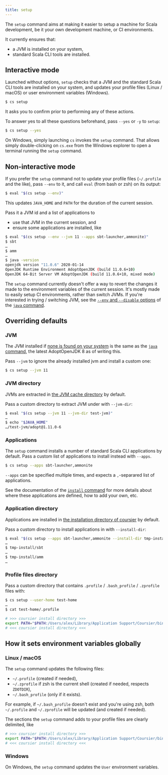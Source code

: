 ```yaml
---
title: setup
---
```


The `setup` command aims at making it easier to setup a machine for
Scala development, be it your own development machine, or CI
environments.

It currently ensures that:
- a JVM is installed on your system,
- standard Scala CLI tools are installed.

## Interactive mode

Launched without options, `setup` checks that a JVM and the standard Scala CLI tools are
installed on your system, and updates your profile files (Linux / macOS) or user environment variables
(Windows).

```bash
$ cs setup
```

It asks you to confirm prior to performing any of these actions.

To answer yes to all these questions beforehand, pass `--yes` or `-y` to `setup`:
```bash
$ cs setup --yes
```

On Windows, simply launching `cs` invokes the `setup` command. That allows simply
double-clicking on `cs.exe` from the Windows explorer to open a terminal running the `setup` command.

## Non-interactive mode

If you prefer the `setup` command not to update your profile files (`~/.profile` and the like),
pass `--env` to it, and call `eval` (from bash or zsh) on its output:
```bash
$ eval "$(cs setup --env)"
```
This updates `JAVA_HOME` and `PATH` for the duration of the current session.

Pass it a JVM id and a list of applications to
- use that JVM in the current session, and
- ensure some applications are installed,
like
```bash
$ eval "$(cs setup --env --jvm 11 --apps sbt-launcher,ammonite)"
$ sbt
…
$ amm
…
$ java -version
openjdk version "11.0.6" 2020-01-14
OpenJDK Runtime Environment AdoptOpenJDK (build 11.0.6+10)
OpenJDK 64-Bit Server VM AdoptOpenJDK (build 11.0.6+10, mixed mode)
```

The `setup` command currently doesn't offer a way to revert the changes
it made to the environment variables of the current session. It's mostly
made to easily setup CI environments, rather than switch JVMs. If you're
interested in trying / switching JVM, see the
[`--env` and `--disable` options](cli-java.md#environment-variables) of the
[`java` command](cli-java.md).

## Overriding defaults

### JVM

The JVM installed if [none is found on your system](cli-java.md#system-jvm-detection)
is the same as the [`java` command](cli-java.md), the latest AdoptOpenJDK 8 as of
writing this.

Pass `--jvm` to ignore the already installed jvm and install a custom one:
```bash
$ cs setup --jvm 11
```

### JVM directory

JVMs are extracted in
[the JVM cache directory](cli-java.md#managed-jvm-directory) by default.

Pass a custom directory to extract JVM under with `--jvm-dir`:
```bash
$ eval "$(cs setup --jvm 11 --jvm-dir test-jvm)"
…
$ echo "$JAVA_HOME"
…/test-jvm/adopt@1.11.0-6
```

### Applications

The `setup` command installs a number of standard Scala CLI applications by default.
Pass a custom list of applications to install instead with `--apps`.

```bash
$ cs setup --apps sbt-launcher,ammonite
```

`--apps` can be specified multiple times, and expects a `,`-separared list of applications.

See the documentation of the [`install` command](cli-install.md) for more details about
where these applications are defined, how to add your own, etc.

### Application directory

Applications are installed in [the installation directory of coursier](cli-install.md#installation-directory)
by default.

Pass a custom directory to install applications in with `--install-dir`:
```bash
$ eval "$(cs setup --apps sbt-launcher,ammonite --install-dir tmp-install)"
…
$ tmp-install/sbt
…
$ tmp-install/amm
…
```

### Profile files directory

Pass a custom directory that contains `.profile` / `.bash_profile` / `.zprofile` files with:
```bash
$ cs setup --user-home test-home
…
$ cat test-home/.profile

# >>> coursier install directory >>>
export PATH="$PATH:/Users/alex/Library/Application Support/Coursier/bin"
# <<< coursier install directory <<<
```

## How it sets environment variables globally

### Linux / macOS

The `setup` command updates the following files:
- `~/.profile` (created if needed),
- `~/.zprofile` if zsh is the current shell (created if needed, respects `ZDOTDIR`),
- `~/.bash_profile` (only if it exists).

For example, if `~/.bash_profile` doesn't exist and you're using zsh, both `~/.profile`
and `~/.zprofile` will be updated (and created if needed).

The sections the `setup` command adds to your profile files are clearly delimited, like
```bash
# >>> coursier install directory >>>
export PATH="$PATH:/Users/alex/Library/Application Support/Coursier/bin"
# <<< coursier install directory <<<
```

### Windows

On Windows, the `setup` command updates the `User` environment variables.
